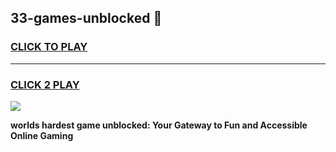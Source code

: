 
## 33-games-unblocked 👋
<h3>
<a href="https://premium.freeplayer.one?title=33-games-unblocked&ref=14F">CLICK TO PLAY</a></h3>
<hr>

<h3>
<a href="https://premium.freeplayer.one?title=33-games-unblocked&ref=14F">CLICK 2 PLAY</a>
  
</h3>

<a href="https://premium.freeplayer.one?title=33-games-unblocked&ref=12F/"><img src="https://clearcache.store/games.png"></a>


**worlds hardest game unblocked: Your Gateway to Fun and Accessible Online Gaming**
